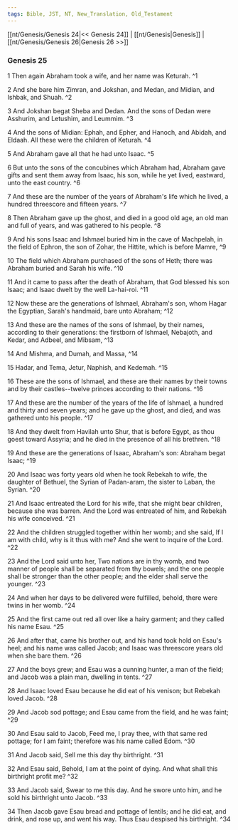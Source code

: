 ```yaml
---
tags: Bible, JST, NT, New_Translation, Old_Testament
---
```


[[nt/Genesis/Genesis 24|<< Genesis 24]] | [[nt/Genesis|Genesis]] | [[nt/Genesis/Genesis 26|Genesis 26 >>]]

### Genesis 25

1 Then again Abraham took a wife, and her name was Keturah.  ^1

2 And she bare him Zimran, and Jokshan, and Medan, and Midian, and Ishbak, and Shuah.  ^2

3 And Jokshan begat Sheba and Dedan. And the sons of Dedan were Asshurim, and Letushim, and Leummim.  ^3

4 And the sons of Midian: Ephah, and Epher, and Hanoch, and Abidah, and Eldaah. All these were the children of Keturah.  ^4

5 And Abraham gave all that he had unto Isaac.  ^5

6 But unto the sons of the concubines which Abraham had, Abraham gave gifts and sent them away from Isaac, his son, while he yet lived, eastward, unto the east country.  ^6

7 And these are the number of the years of Abraham\'s life which he lived, a hundred threescore and fifteen years.  ^7

8 Then Abraham gave up the ghost, and died in a good old age, an old man and full of years, and was gathered to his people.  ^8

9 And his sons Isaac and Ishmael buried him in the cave of Machpelah, in the field of Ephron, the son of Zohar, the Hittite, which is before Mamre,  ^9

10 The field which Abraham purchased of the sons of Heth; there was Abraham buried and Sarah his wife.  ^10

11 And it came to pass after the death of Abraham, that God blessed his son Isaac; and Isaac dwelt by the well La-hai-roi.  ^11

12 Now these are the generations of Ishmael, Abraham\'s son, whom Hagar the Egyptian, Sarah\'s handmaid, bare unto Abraham;  ^12

13 And these are the names of the sons of Ishmael, by their names, according to their generations: the firstborn of Ishmael, Nebajoth, and Kedar, and Adbeel, and Mibsam,  ^13

14 And Mishma, and Dumah, and Massa,  ^14

15 Hadar, and Tema, Jetur, Naphish, and Kedemah.  ^15

16 These are the sons of Ishmael, and these are their names by their towns and by their castles\--twelve princes according to their nations.  ^16

17 And these are the number of the years of the life of Ishmael, a hundred and thirty and seven years; and he gave up the ghost, and died, and was gathered unto his people.  ^17

18 And they dwelt from Havilah unto Shur, that is before Egypt, as thou goest toward Assyria; and he died in the presence of all his brethren.  ^18

19 And these are the generations of Isaac, Abraham\'s son: Abraham begat Isaac;  ^19

20 And Isaac was forty years old when he took Rebekah to wife, the daughter of Bethuel, the Syrian of Padan-aram, the sister to Laban, the Syrian.  ^20

21 And Isaac entreated the Lord for his wife, that she might bear children, because she was barren. And the Lord was entreated of him, and Rebekah his wife conceived.  ^21

22 And the children struggled together within her womb; and she said, If I am with child, why is it thus with me? And she went to inquire of the Lord.  ^22

23 And the Lord said unto her, Two nations are in thy womb, and two manner of people shall be separated from thy bowels; and the one people shall be stronger than the other people; and the elder shall serve the younger.  ^23

24 And when her days to be delivered were fulfilled, behold, there were twins in her womb.  ^24

25 And the first came out red all over like a hairy garment; and they called his name Esau.  ^25

26 And after that, came his brother out, and his hand took hold on Esau\'s heel; and his name was called Jacob; and Isaac was threescore years old when she bare them.  ^26

27 And the boys grew; and Esau was a cunning hunter, a man of the field; and Jacob was a plain man, dwelling in tents.  ^27

28 And Isaac loved Esau because he did eat of his venison; but Rebekah loved Jacob.  ^28

29 And Jacob sod pottage; and Esau came from the field, and he was faint;  ^29

30 And Esau said to Jacob, Feed me, I pray thee, with that same red pottage; for I am faint; therefore was his name called Edom.  ^30

31 And Jacob said, Sell me this day thy birthright.  ^31

32 And Esau said, Behold, I am at the point of dying. And what shall this birthright profit me?  ^32

33 And Jacob said, Swear to me this day. And he swore unto him, and he sold his birthright unto Jacob.  ^33

34 Then Jacob gave Esau bread and pottage of lentils; and he did eat, and drink, and rose up, and went his way. Thus Esau despised his birthright.  ^34

 

